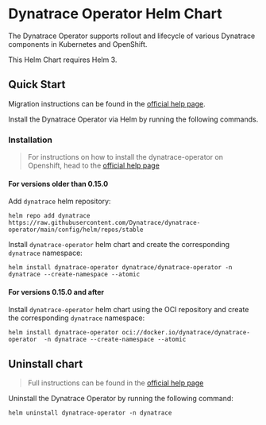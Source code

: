 # Dynatrace Operator Helm Chart

The Dynatrace Operator supports rollout and lifecycle of various Dynatrace components in Kubernetes and OpenShift.

This Helm Chart requires Helm 3.

## Quick Start

Migration instructions can be found in the [official help page](https://www.dynatrace.com/support/help/shortlink/k8s-dto-helm#migrate).

Install the Dynatrace Operator via Helm by running the following commands.

### Installation

> For instructions on how to install the dynatrace-operator on Openshift, head to the
> [official help page](https://www.dynatrace.com/support/help/shortlink/k8s-helm)

#### For versions older than 0.15.0
Add `dynatrace` helm repository:

```console
helm repo add dynatrace https://raw.githubusercontent.com/Dynatrace/dynatrace-operator/main/config/helm/repos/stable
```

Install `dynatrace-operator` helm chart and create the corresponding `dynatrace` namespace:

```console
helm install dynatrace-operator dynatrace/dynatrace-operator -n dynatrace --create-namespace --atomic
```

#### For versions 0.15.0 and after

Install `dynatrace-operator` helm chart using the OCI repository and create the corresponding `dynatrace` namespace:

```console
helm install dynatrace-operator oci://docker.io/dynatrace/dynatrace-operator  -n dynatrace --create-namespace --atomic
```


## Uninstall chart

> Full instructions can be found in the [official help page](https://www.dynatrace.com/support/help/shortlink/k8s-helm#uninstall-dynatrace-operator)

Uninstall the Dynatrace Operator by running the following command:

```console
helm uninstall dynatrace-operator -n dynatrace
```
